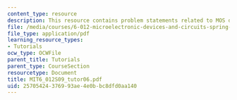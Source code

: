 ```yaml
---
content_type: resource
description: This resource contains problem statements related to MOS device data.
file: /media/courses/6-012-microelectronic-devices-and-circuits-spring-2009/25705424376993ae4e0bbc8dfd0aa140_MIT6_012S09_tutor06.pdf
file_type: application/pdf
learning_resource_types:
- Tutorials
ocw_type: OCWFile
parent_title: Tutorials
parent_type: CourseSection
resourcetype: Document
title: MIT6_012S09_tutor06.pdf
uid: 25705424-3769-93ae-4e0b-bc8dfd0aa140
---
```

